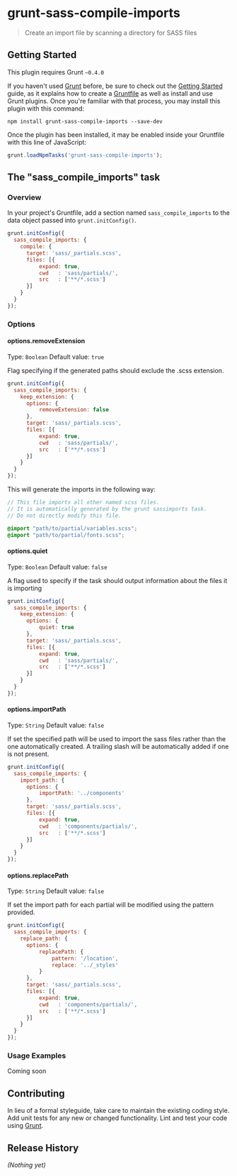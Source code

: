 # grunt-sass-compile-imports

> Create an import file by scanning a directory for SASS files

## Getting Started
This plugin requires Grunt `~0.4.0`

If you haven't used [Grunt](http://gruntjs.com/) before, be sure to check out the [Getting Started](http://gruntjs.com/getting-started) guide, as it explains how to create a [Gruntfile](http://gruntjs.com/sample-gruntfile) as well as install and use Grunt plugins. Once you're familiar with that process, you may install this plugin with this command:

```shell
npm install grunt-sass-compile-imports --save-dev
```

Once the plugin has been installed, it may be enabled inside your Gruntfile with this line of JavaScript:

```js
grunt.loadNpmTasks('grunt-sass-compile-imports');
```

## The "sass_compile_imports" task

### Overview
In your project's Gruntfile, add a section named `sass_compile_imports` to the data object passed into `grunt.initConfig()`.

```js
grunt.initConfig({
  sass_compile_imports: {
    compile: {
      target: 'sass/_partials.scss',
      files: [{
          expand: true,
          cwd   : 'sass/partials/',
          src   : ['**/*.scss']
      }]
    }
  }
});
```

### Options

#### options.removeExtension
Type: `Boolean`
Default value: `true`

Flag specifying if the generated paths should exclude the .scss extension.

```js
grunt.initConfig({
  sass_compile_imports: {
    keep_extension: {
      options: {
          removeExtension: false
      },
      target: 'sass/_partials.scss',
      files: [{
          expand: true,
          cwd   : 'sass/partials/',
          src   : ['**/*.scss']
      }]
    }
  }
});
```
This will generate the imports in the following way:

```scss
// This file imports all other named scss files.
// It is automatically generated by the grunt sassimports task.
// Do not directly modify this file.

@import "path/to/partial/variables.scss";
@import "path/to/partial/fonts.scss";
```

#### options.quiet
Type: `Boolean`
Default value: `false`

A flag used to specify if the task should output information about the files it is importing

```js
grunt.initConfig({
  sass_compile_imports: {
    keep_extension: {
      options: {
          quiet: true
      },
      target: 'sass/_partials.scss',
      files: [{
          expand: true,
          cwd   : 'sass/partials/',
          src   : ['**/*.scss']
      }]
    }
  }
});
```

#### options.importPath
Type: `String`
Default value: `false`

If set the specified path will be used to import the sass files rather than the one automatically created.
A trailing slash will be automatically added if one is not present.

```js
grunt.initConfig({
  sass_compile_imports: {
    import_path: {
      options: {
          importPath: '../components'
      },
      target: 'sass/_partials.scss',
      files: [{
          expand: true,
          cwd   : 'components/partials/',
          src   : ['**/*.scss']
      }]
    }
  }
});
```

#### options.replacePath
Type: `String`
Default value: `false`

If set the import path for each partial will be modified using the pattern provided.

```js
grunt.initConfig({
  sass_compile_imports: {
    replace_path: {
      options: {
          replacePath: {
              pattern: '/location',
              replace: '../_styles'
          }
      },
      target: 'sass/_partials.scss',
      files: [{
          expand: true,
          cwd   : 'components/partials/',
          src   : ['**/*.scss']
      }]
    }
  }
});
```

### Usage Examples

Coming soon


## Contributing
In lieu of a formal styleguide, take care to maintain the existing coding style. Add unit tests for any new or changed functionality. Lint and test your code using [Grunt](http://gruntjs.com/).

## Release History
_(Nothing yet)_
